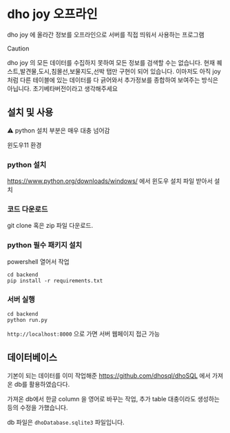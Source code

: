 # dho joy 오프라인

dho joy 에 올라간 정보를 오프라인으로 서버를 직접 띄워서 사용하는 프로그램

> [!CAUTION]
> dho joy 의 모든 데이터를 수집하지 못하여 모든 정보를 검색할 수는 없습니다. 현재 퀘스트,발견물,도시,침몰선,보물지도,선박 탭만 구현이 되어 있습니다. 이마저도 아직 joy 처럼 다른 테이블에 있는 데이터를 다 긁어와서 추가정보를 종합하여 보여주는 방식은 아닙니다. 초기베타버전이라고 생각해주세요

## 설치 및 사용

:warning: python 설치 부분은 매우 대충 넘어감

윈도우11 환경

### python 설치

https://www.python.org/downloads/windows/ 에서 윈도우 설치 파일 받아서 설치


### 코드 다운로드

git clone 혹은 zip 파일 다운로드.


### python 필수 패키지 설치

powershell 열어서 작업

```
cd backend
pip install -r requirements.txt
```


### 서버 실행

```
cd backend
python run.py
```

`http://localhost:8000` 으로 가면 서버 웹페이지 접근 가능


## 데이터베이스

기본이 되는 데이터를 이미 작업해준 https://github.com/dhosql/dhoSQL 에서 가져온 db를 활용하였습다다.

가져온 db에서 한글 column 을 영어로 바꾸는 작업, 추가 table 대충이라도 생성하는 등의 수정을 가했습니다.

db 파일은 `dhoDatabase.sqlite3` 파일입니다.
